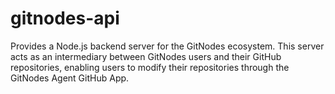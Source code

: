 # gitnodes-api
Provides a Node.js backend server for the GitNodes ecosystem. This server acts as an intermediary between GitNodes users and their GitHub repositories, enabling users to modify their repositories through the GitNodes Agent GitHub App.
